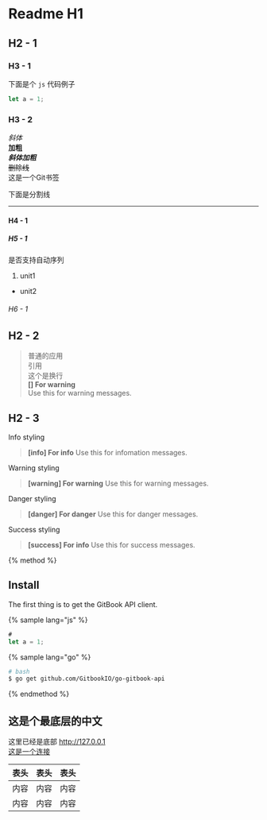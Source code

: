# Readme H1

<!-- toc -->

## H2 - 1

### H3 - 1

下面是个 `js` 代码例子

```js
let a = 1;
```

### H3 - 2

*斜体*  
**加粗**  
***斜体加粗***  
~~删除线~~  
这是一个Git书签

下面是分割线

---

#### H4 - 1

##### H5 - 1

是否支持自动序列

1. unit1
- unit2

###### H6 - 1

## H2 - 2

> 普通的应用  
> 引用  
> 这个是换行  
> **[] For warning**  
> Use this for warning messages.

## H2 - 3

Info styling

> **[info] For info**
> Use this for infomation messages.

Warning styling

> **[warning] For warning**
> Use this for warning messages.

Danger styling

> **[danger] For danger**
> Use this for danger messages.

Success styling

> **[success] For info**
> Use this for success messages.


{% method %}
## Install

The first thing is to get the GitBook API client.

{% sample lang="js" %}
```js
# 
let a = 1;
```

{% sample lang="go" %}
```bash
# bash
$ go get github.com/GitbookIO/go-gitbook-api
```
{% endmethod %}

## 这是个最底层的中文

这里已经是底部 <http://127.0.0.1>  
[这是一个连接](http://127.0.0.1)

表头|表头|表头
---|:--:|---:
内容|内容|内容
内容|内容|内容

